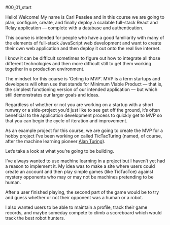 #00_01_start

Hello! Welcome! My name is Carl Peaslee and in this course we are going to plan, configure, create, and finally deploy a scalable full-stack React and Relay application –– complete with a database and authentication.

This course is intended for people who have a good familiarity with many of the elements of full-stack JavaScript web development and want to create their own web application and then deploy it out onto the real live internet.

I know it can be difficult sometimes to figure out how to integrate all those different technologies and then more difficult still to get them working together in a production environment.

The mindset for this course is ‘Geting to MVP’. MVP is a term startups and developers will often use that stands for Minimum Viable Product –– that is, the simplest functioning version of our intended application –– but which still demonstrates our larger goals and ideas.

Regardless of whether or not you are working on a startup with a short runway or a side-project you’d just like to see get off the ground, it’s often beneficial to the application development process to quickly get to MVP so that you can begin the cycle of iteration and improvement.

As an example project for this course, we are going to create the MVP for a hobby project I’ve been working on called TicTacTuring (named, of course, after the machine learning pioneer [Alan Turing](https://en.wikipedia.org/wiki/Alan_Turing)).

Let’s take a look at what you’re going to be building.

I’ve always wanted to use machine learning in a project but I haven’t yet had a reason to implement it. My idea was to make a site where users could create an account and then play simple games (like TicTacToe) against mystery opponents who may or may not be machines pretending to be human.

After a user finished playing, the second part of the game would be to try and guess whether or not their opponent was a human or a robot.

I also wanted users to be able to maintain a profile, track their game records, and maybe someday compete to climb a scoreboard which would track the best robot hunters.

